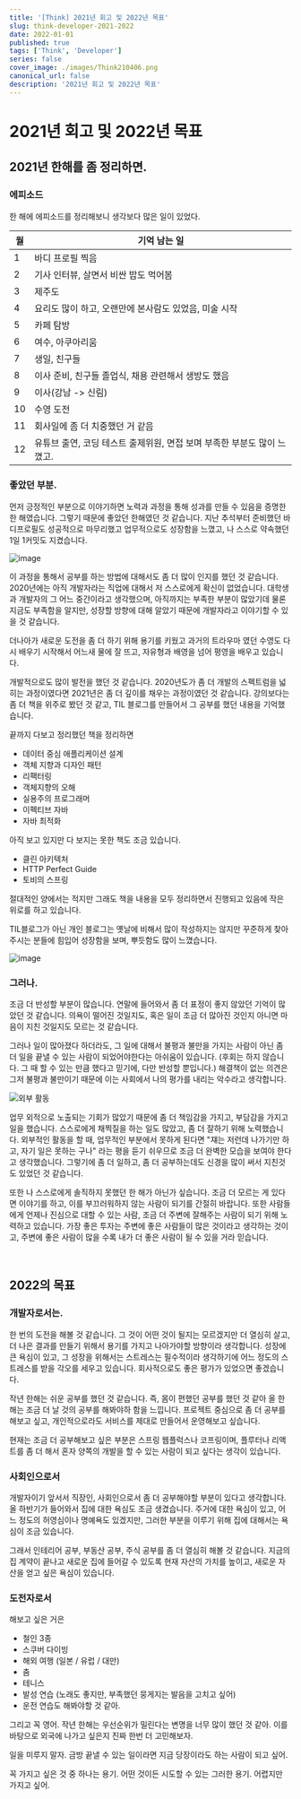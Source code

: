 ```yaml
---
title: '[Think] 2021년 회고 및 2022년 목표'
slug: think-developer-2021-2022
date: 2022-01-01
published: true
tags: ['Think', 'Developer']
series: false
cover_image: ./images/Think210406.png
canonical_url: false
description: '2021년 회고 및 2022년 목표'
---
```


# 2021년 회고 및 2022년 목표

## 2021년 한해를 좀 정리하면.

### 에피소드

한 해에 에피소드를 정리해보니 생각보다 많은 일이 있었다.

| 월  | 기억 남는 일                                                            |
| --- | ----------------------------------------------------------------------- |
| 1   | 바디 프로필 찍음                                                        |
| 2   | 기사 인터뷰, 살면서 비싼 밥도 먹어봄                                    |
| 3   | 제주도                                                                  |
| 4   | 요리도 많이 하고, 오랜만에 본사람도 있었음, 미술 시작                   |
| 5   | 카페 탐방                                                               |
| 6   | 여수, 아쿠아리움                                                        |
| 7   | 생일, 친구들                                                            |
| 8   | 이사 준비, 친구들 졸업식, 채용 관련해서 생방도 했음                     |
| 9   | 이사(강남 -> 신림)                                                      |
| 10  | 수영 도전                                                               |
| 11  | 회사일에 좀 더 치중했던 거 같음                                         |
| 12  | 유튜브 출연, 코딩 테스트 출제위원, 면접 보며 부족한 부분도 많이 느꼈고. |

### 좋았던 부분.

먼저 긍정적인 부분으로 이야기하면 노력과 과정을 통해 성과를 만들 수 있음을 증명한 한 해였습니다. 그렇기 때문에 좋았던 한해였던 것 같습니다. 지난 추석부터 준비했던 바디프로필도 성공적으로 마무리했고 업무적으로도 성장함을 느꼈고, 나 스스로 약속했던 1일 1커밋도 지켰습니다.

![image](https://user-images.githubusercontent.com/42582516/147843770-bdfecdc3-9f06-4f21-88ec-54ce9eb4edb6.png)

이 과정을 통해서 공부를 하는 방법에 대해서도 좀 더 많이 인지를 했던 것 같습니다. 2020년에는 아직 개발자라는 직업에 대해서 저 스스로에게 확신이 없었습니다. 대학생과 개발자의 그 어느 중간이라고 생각했으며, 아직까지는 부족한 부분이 많았기데 물론 지금도 부족함을 알지만, 성장할 방향에 대해 알았기 때문에 개발자라고 이야기할 수 있을 것 같습니다.

더나아가 새로운 도전을 좀 더 하기 위해 용기를 키웠고 과거의 트라우마 였던 수영도 다시 배우기 시작해서 어느새 물에 잘 뜨고, 자유형과 배영을 넘어 평영을 배우고 있습니다.

개발적으로도 많이 발전을 했던 것 같습니다. 2020년도가 좀 더 개발의 스펙트럼을 넓히는 과정이였다면 2021년은 좀 더 깊이를 채우는 과정이였던 것 같습니다. 강의보다는 좀 더 책을 위주로 봤던 것 같고, TIL 블로그를 만들어서 그 공부를 했던 내용을 기억했습니다.

끝까지 다보고 정리했던 책을 정리하면

- 데이터 중심 애플리케이션 설계
- 객체 지향과 디자인 패턴
- 리팩터링
- 객체지향의 오해
- 실용주의 프로그래머
- 이펙티브 자바
- 자바 최적화

아직 보고 있지만 다 보지는 못한 책도 조금 있습니다.

- 클린 아키텍처
- HTTP Perfect Guide
- 토비의 스프링

절대적인 양에서는 적지만 그래도 책을 내용을 모두 정리하면서 진행되고 있음에 작은 위로를 하고 있습니다.

TIL블로그가 아닌 개인 블로그는 옛날에 비해서 많이 작성하지는 않지만 꾸준하게 찾아주시는 분들에 힘입어 성장함을 보며, 뿌듯함도 많이 느꼈습니다.

![image](https://user-images.githubusercontent.com/42582516/147843873-e7757c7a-c565-4c15-8de1-91acc42bedce.png)

### 그러나.

조금 더 반성할 부분이 많습니다. 연말에 들어와서 좀 더 표정이 좋지 않았던 기억이 많았던 것 같습니다. 의욕이 떨어진 것일지도, 혹은 일이 조금 더 많아진 것인지 아니면 마음이 지친 것일지도 모르는 것 같습니다.

그러나 일이 많아졌다 하더라도, 그 일에 대해서 불평과 불만을 가지는 사람이 아닌 좀 더 일을 끝낼 수 있는 사람이 되었어야한다는 아쉬움이 있습니다. (후회는 하지 않습니다. 그 때 할 수 있는 만큼 했다고 믿기에, 다만 반성할 뿐입니다.) 해결책이 없는 의견은 그저 불평과 불만이기 때문에 이는 사회에서 나의 평가를 내리는 악수라고 생각합니다.

![외부 활동](https://user-images.githubusercontent.com/42582516/147844221-82e6b539-843d-4c0e-a84c-6571654138ff.png)

업무 외적으로 노출되는 기회가 많았기 때문에 좀 더 책임감을 가지고, 부담감을 가지고 일을 했습니다. 스스로에게 채찍질을 하는 일도 많았고, 좀 더 잘하기 위해 노력했습니다. 외부적인 활동을 할 때, 업무적인 부분에서 못하게 된다면 "쟤는 저런데 나가기만 하고, 자기 일은 못하는 구나" 라는 평을 듣기 쉬우므로 조금 더 완벽한 모습을 보여야 한다고 생각했습니다. 그렇기에 좀 더 일하고, 좀 더 공부하는데도 신경을 많이 써서 지친것도 있었던 것 같습니다.

또한 나 스스로에게 솔직하지 못했던 한 해가 아닌가 싶습니다. 조금 더 모르는 게 있다면 이야기를 하고, 이를 부끄러워하지 않는 사람이 되기를 간절히 바랍니다. 또한 사람들에게 언제나 진심으로 대할 수 있는 사람, 조금 더 주변에 잘해주는 사람이 되기 위해 노력하고 있습니다. 가장 좋은 투자는 주변에 좋은 사람들이 많은 것이라고 생각하는 것이고, 주변에 좋은 사람이 많을 수록 내가 더 좋은 사람이 될 수 있을 거라 믿습니다.

<br/>

## 2022의 목표

### 개발자로서는.

한 번의 도전을 해볼 것 같습니다. 그 것이 어떤 것이 될지는 모르겠지만 더 열심히 살고, 더 나은 결과를 만들기 위해서 용기를 가지고 나아가야할 방향이라 생각합니다. 성장에 큰 욕심이 있고, 그 성장을 위해서는 스트레스는 필수적이라 생각하기에 어느 정도의 스트레스를 받을 각오를 세우고 있습니다. 회사적으로도 좋은 평가가 있었으면 좋겠습니다.

작년 한해는 쉬운 공부를 했던 것 같습니다. 즉, 몸이 편했던 공부를 했던 것 같아 올 한해는 조금 더 날 것의 공부를 해봐야하 함을 느낍니다. 프로젝트 중심으로 좀 더 공부를 해보고 싶고, 개인적으로라도 서비스를 제대로 만들어서 운영해보고 싶습니다.

현재는 조금 더 공부해보고 싶은 부분은 스프링 웹플럭스나 코프링이며, 플루터나 리액트를 좀 더 해서 혼자 양쪽의 개발을 할 수 있는 사람이 되고 싶다는 생각이 있습니다.

### 사회인으로서

개발자이기 앞서서 직장인, 사회인으로서 좀 더 공부해야할 부분이 있다고 생각합니다. 올 하반기가 들어와서 집에 대한 욕심도 조금 생겼습니다. 주거에 대한 욕심이 있고, 어느 정도의 허영심이나 명예욕도 있겠지만, 그러한 부분을 이루기 위해 집에 대해서는 욕심이 조금 있습니다.

그래서 인테리어 공부, 부동산 공부, 주식 공부를 좀 더 열심히 해볼 것 같습니다. 지금의 집 계약이 끝나고 새로운 집에 들어갈 수 있도록 현재 자산의 가치를 높이고, 새로운 자산을 얻고 싶은 욕심이 있습니다.

### 도전자로서

해보고 싶은 거은

- 철인 3종
- 스쿠버 다이빙
- 해외 여행 (일본 / 유럽 / 대만)
- 춤
- 테니스
- 발성 연습 (노래도 좋지만, 부족했던 뭉게지는 발음을 고치고 싶어)
- 운전 연습도 해봐야할 것 같아.

그리고 꼭 영어. 작년 한해는 우선순위가 밀린다는 변명을 너무 많이 했던 것 같아. 이를 바탕으로 외국에 나가고 싶은지 진짜 한번 더 고민해보자.

일을 미루지 말자. 금방 끝낼 수 있는 일이라면 지금 당장이라도 하는 사람이 되고 싶어.

꼭 가지고 싶은 것 중 하나는 용기. 어떤 것이든 시도할 수 있는 그러한 용기. 어렵지만 가지고 싶어.
